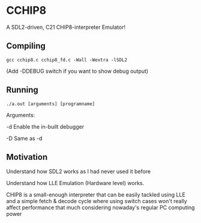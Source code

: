 # CCHIP8
A SDL2-driven, C21 CHIP8-interpreter Emulator!

## Compiling
```gcc cchip8.c cchip8_fd.c -Wall -Wextra -lSDL2```

(Add -DDEBUG switch if you want to show debug output)

## Running
```./a.out [arguments] [programname]```

Arguments:

-d Enable the in-built debugger

-D Same as -d

## Motivation
Understand how SDL2 works as I had never used it before

Understand how LLE Emulation (Hardware level) works.

CHIP8 is a small-enough interpreter that can be easily tackled using LLE and a simple fetch & decode cycle where using switch cases won't really affect performance that much considering nowaday's regular PC computing power


